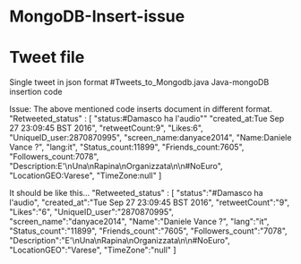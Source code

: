 # MongoDB-Insert-issue
# Tweet file
Single tweet in json format
#Tweets_to_Mongodb.java
Java-mongoDB insertion code

Issue:
The above mentioned code inserts document in different format.
"Retweeted_status" : [
        "status:#Damasco ha l'audio""
        "created_at:Tue Sep 27 23:09:45 BST 2016",
        "retweetCount:9",
        "Likes:6",
        "UniqueID_user:2870870995",
        "screen_name:danyace2014",
        "Name:Daniele Vance ?",
        "lang:it",
        "Status_count:11899",
        "Friends_count:7605",
        "Followers_count:7078",
        "Description:E'\nUna\nRapina\nOrganizzata\n\n#NoEuro",
        "LocationGEO:Varese",
        "TimeZone:null"
]

It should be like this...
"Retweeted_status" : [
        "status":"#Damasco ha l'audio",
        "created_at":"Tue Sep 27 23:09:45 BST 2016",
        "retweetCount":"9",
        "Likes":"6",
        "UniqueID_user":"2870870995",
        "screen_name":"danyace2014",
        "Name":"Daniele Vance ?",
        "lang":"it",
        "Status_count":"11899",
        "Friends_count":"7605",
        "Followers_count":"7078",
        "Description":"E'\nUna\nRapina\nOrganizzata\n\n#NoEuro",
        "LocationGEO":"Varese",
        "TimeZone":"null"
]
